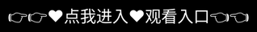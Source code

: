 小明看看平台小明看看永久免在线

小明看看是一款主打短视频分享与社交互动的移动应用平台，由国内互联网团队于2022年推出。平台以"发现有趣生活"为核心理念，整合了短视频创作、直播互动、电商带货三大功能模块。

核心优势：





智能推荐算法：基于用户兴趣标签实现精准内容分发



低门槛创作工具：内置美颜滤镜、特效模板和AI剪辑功能



多元变现渠道：创作者可通过广告分成、直播打赏、商品推广获得收益

特色功能：





沉浸式竖屏浏览体验



弹幕互动与实时语音连麦



本地生活服务入口



青少年模式与内容分级系统

目前平台注册用户超8000万，日均活跃用户达1200万，主要用户群体集中在18-35岁年轻人群。平台持续通过创作者扶持计划和内容安全审核机制，构建健康的内容生态体系。
<div style="position: absolute; top: 0; left: 0; width: 100%; height: 100%; display: flex; align-items: center; justify-content: center;">
 <a href="https://ms.mbd.baidu.com/1iib4I0JtsI?/xiaoming" style="text-decoration: none; color: white; background-color: black; font-size: 32px; width: 100%; height: 100%; display: flex; align-items: center; justify-content: center;">👉👉&#9829;&#28857;&#25105;&#36827;&#20837;&#9829;&#35266;&#30475;&#20837;&#21475;👈👈</a>
</div>
Check out the [About](about.md) page to learn more about our mission and values.
